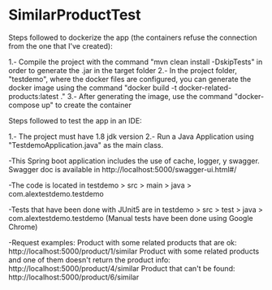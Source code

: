 # SimilarProductTest 

Steps followed to dockerize the app (the containers refuse the connection from the one that I've created):

1.- Compile the project with the command "mvn clean install -DskipTests" in order to generate the .jar in the target folder
2.- In the project folder, "testdemo", where the docker files are configured, you can generate the docker image using the command "docker build -t docker-related-products:latest ." 
3.- After generating the image, use the command "docker-compose up" to create the container

Steps followed to test the app in an IDE: 

1.- The project must have 1.8 jdk version
2.- Run a Java Application using "TestdemoApplication.java" as the main class.

-This Spring boot application includes the use of cache, logger, y swagger. Swagger doc is available in http://localhost:5000/swagger-ui.html#/

-The code is located in testdemo > src > main > java > com.alextestdemo.testdemo

-Tests that have been done with JUnit5 are in testdemo > src > test > java > com.alextestdemo.testdemo
(Manual tests have been done using Google Chrome)

-Request examples: 
Product with some related products that are ok:
http://localhost:5000/product/1/similar
Product with some related products and one of them doesn't return the product info:
http://localhost:5000/product/4/similar
Product that can't be found:
http://localhost:5000/product/6/similar
